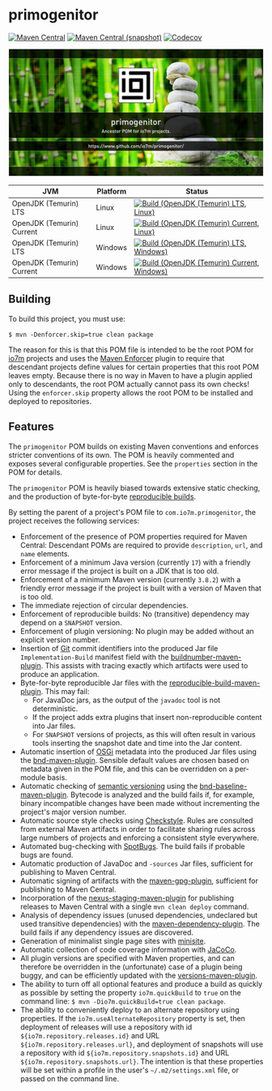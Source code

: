 primogenitor
===

[![Maven Central](https://img.shields.io/maven-central/v/com.io7m.primogenitor/com.io7m.primogenitor.svg?style=flat-square)](http://search.maven.org/#search%7Cga%7C1%7Cg%3A%22com.io7m.primogenitor%22)
[![Maven Central (snapshot)](https://img.shields.io/nexus/s/https/s01.oss.sonatype.org/com.io7m.primogenitor/com.io7m.primogenitor.svg?style=flat-square)](https://s01.oss.sonatype.org/content/repositories/snapshots/com/io7m/primogenitor/)
[![Codecov](https://img.shields.io/codecov/c/github/io7m/primogenitor.svg?style=flat-square)](https://codecov.io/gh/io7m/primogenitor)

![primogenitor](./src/site/resources/primogenitor.jpg?raw=true)

| JVM                       | Platform | Status                                                                                                                                                                                                                                     |
|---------------------------|----------|--------------------------------------------------------------------------------------------------------------------------------------------------------------------------------------------------------------------------------------------|
| OpenJDK (Temurin) LTS     | Linux    | [![Build (OpenJDK (Temurin) LTS, Linux)](https://img.shields.io/github/workflow/status/io7m/primogenitor/main.linux.temurin.lts)](https://github.com/io7m/primogenitor/actions?query=workflow%3Amain.linux.temurin.lts)                    |
| OpenJDK (Temurin) Current | Linux    | [![Build (OpenJDK (Temurin) Current, Linux)](https://img.shields.io/github/workflow/status/io7m/primogenitor/main.linux.temurin.current)](https://github.com/io7m/primogenitor/actions?query=workflow%3Amain.linux.temurin.current)        |
| OpenJDK (Temurin) LTS     | Windows  | [![Build (OpenJDK (Temurin) LTS, Windows)](https://img.shields.io/github/workflow/status/io7m/primogenitor/main.windows.temurin.lts)](https://github.com/io7m/primogenitor/actions?query=workflow%3Amain.windows.temurin.lts)              |
| OpenJDK (Temurin) Current | Windows  | [![Build (OpenJDK (Temurin) Current, Windows)](https://img.shields.io/github/workflow/status/io7m/primogenitor/main.windows.temurin.current)](https://github.com/io7m/primogenitor/actions?query=workflow%3Amain.windows.temurin.current)  |

## Building

To build this project, you must use:

```
$ mvn -Denforcer.skip=true clean package
```

The reason for this is that this POM file is intended to be the
root POM for [io7m](http://io7m.com) projects and uses the [Maven
Enforcer](https://maven.apache.org/enforcer/maven-enforcer-plugin/)
plugin to require that descendant projects define values for certain
properties that this root POM leaves empty. Because there is no way
in Maven to have a plugin applied only to descendants, the root POM
actually cannot pass its own checks! Using the `enforcer.skip` property
allows the root POM to be installed and deployed to repositories.

## Features

The `primogenitor` POM builds on existing Maven conventions and enforces stricter conventions of its own. The POM is heavily commented and exposes several configurable properties. See the `properties` section in the POM for details.

The `primogenitor` POM is heavily biased towards extensive static checking, and the production of byte-for-byte
[reproducible builds](https://reproducible-builds.org/).

By setting the parent of a project's POM file to `com.io7m.primogenitor`, the project receives the following services:

* Enforcement of the presence of POM properties required for Maven Central: Descendant POMs are required to provide `description`, `url`, and `name` elements.
* Enforcement of a minimum Java version (currently `17`) with a friendly error message if the project is built on a JDK that is too old.
* Enforcement of a minimum Maven version (currently `3.8.2`) with a friendly error message if the project is built with a version of Maven that is too old.
* The immediate rejection of circular dependencies.
* Enforcement of reproducible builds: No (transitive) dependency may depend on a `SNAPSHOT` version.
* Enforcement of plugin versioning: No plugin may be added without an explicit version number.
* Insertion of [Git](http://www.git-scm.com) commit identifiers into the produced Jar file `Implementation-Build` manifest field with the [buildnumber-maven-plugin](http://www.mojohaus.org/buildnumber-maven-plugin/). This assists with tracing exactly which artifacts were used to produce an application.
* Byte-for-byte reproducible Jar files with the [reproducible-build-maven-plugin](http://zlika.github.io/reproducible-build-maven-plugin/index.html). This may fail:
  * For JavaDoc jars, as the output of the `javadoc` tool is not deterministic.
  * If the project adds extra plugins that insert non-reproducible content into Jar files.
  * For `SNAPSHOT` versions of projects, as this will often result in various tools inserting the snapshot date and time into the Jar content.
* Automatic insertion of [OSGi](http://www.osgi.org) metadata into the produced Jar files using the [bnd-maven-plugin](https://github.com/bndtools/bnd/tree/master/maven/bnd-maven-plugin). Sensible default values are chosen based on metadata given in the POM file, and this can be overridden on a per-module basis.
* Automatic checking of [semantic versioning](https://semver.org/) using the [bnd-baseline-maven-plugin](https://github.com/bndtools/bnd/tree/master/maven/bnd-baseline-maven-plugin). Bytecode is analyzed and the build fails if, for example, binary incompatible changes have been made without incrementing the project's major version number.
* Automatic source style checks using [Checkstyle](https://maven.apache.org/plugins/maven-checkstyle-plugin/). Rules are consulted from external Maven artifacts in order to facilitate sharing rules across large numbers of projects and enforcing a consistent style everywhere.
* Automated bug-checking with [SpotBugs](https://spotbugs.github.io/spotbugs-maven-plugin/index.html). The build fails if probable bugs are found.
* Automatic production of JavaDoc and `-sources` Jar files, sufficient for publishing to Maven Central.
* Automatic signing of artifacts with the [maven-gpg-plugin](https://maven.apache.org/plugins/maven-gpg-plugin/), sufficient for publishing to Maven Central.
* Incorporation of the [nexus-staging-maven-plugin](https://github.com/sonatype/nexus-maven-plugins/tree/master/staging/maven-plugin) for publishing releases to Maven Central with a single `mvn clean deploy` command.
* Analysis of dependency issues (unused dependencies, undeclared but used transitive dependencies) with the [maven-dependency-plugin](https://maven.apache.org/plugins/maven-dependency-plugin/). The build fails if any dependency issues are discovered.
* Generation of minimalist single page sites with [minisite](https://www.io7m.com/software/minisite/).
* Automatic collection of code coverage information with [JaCoCo](http://www.jacoco.org/).
* All plugin versions are specified with Maven properties, and can therefore be overridden in the (unfortunate) case of a plugin being buggy, and can be efficiently updated with the [versions-maven-plugin](http://www.mojohaus.org/versions-maven-plugin/).
* The ability to turn off all optional features and produce a build as quickly as possible by setting the property `io7m.quickBuild` to `true` on the command line: `$ mvn -Dio7m.quickBuild=true clean package`.
* The ability to conveniently deploy to an alternate repository using properties. If the `io7m.useAlternateRepository` property is set, then deployment of releases will use a repository with id `${io7m.repository.releases.id}` and URL `${io7m.repository.releases.url}`, and deployment of snapshots will use a repository with id `${io7m.repository.snapshots.id}` and URL `${io7m.repository.snapshots.url}`. The intention is that these properties will be set within a profile in the user's `~/.m2/settings.xml` file, or passed on the command line.


